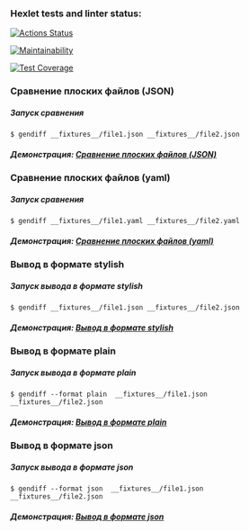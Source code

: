 ### Hexlet tests and linter status:

[![Actions Status](https://github.com/Ingsip/frontend-project-46/actions/workflows/hexlet-check.yml/badge.svg)](https://github.com/Ingsip/frontend-project-46/actions)

[![Maintainability](https://api.codeclimate.com/v1/badges/af94a855595df20d4333/maintainability)](https://codeclimate.com/github/Ingsip/frontend-project-46/maintainability)

[![Test Coverage](https://api.codeclimate.com/v1/badges/af94a855595df20d4333/test_coverage)](https://codeclimate.com/github/Ingsip/frontend-project-46/test_coverage)

### Сравнение плоских файлов (JSON)

##### Запуск сравнения

```
$ gendiff __fixtures__/file1.json __fixtures__/file2.json
```

##### Демонстрация: [Сравнение плоских файлов (JSON)](https://asciinema.org/a/ttMDA735LWS87RvyUCMBGoWJv)

### Сравнение плоских файлов (yaml)

##### Запуск сравнения

```
$ gendiff __fixtures__/file1.yaml __fixtures__/file2.yaml
```

##### Демонстрация: [Сравнение плоских файлов (yaml)](https://asciinema.org/a/n8k2vFdPI9W6g3ZyHxjOk3X8A)

### Вывод в формате stylish

##### Запуск вывода в формате stylish

```
$ gendiff __fixtures__/file1.json __fixtures__/file2.json
```

##### Демонстрация: [Вывод в формате stylish](https://asciinema.org/a/e6BWOOVz4muyvdRwV4BITsTFG)

### Вывод в формате plain

##### Запуск вывода в формате plain

```
$ gendiff --format plain  __fixtures__/file1.json __fixtures__/file2.json
```

##### Демонстрация: [Вывод в формате plain](https://asciinema.org/a/zF2nDMDSpsjV2mJYwgjDa7L9h)

### Вывод в формате json

##### Запуск вывода в формате json

```
$ gendiff --format json  __fixtures__/file1.json __fixtures__/file2.json
```

##### Демонстрация: [Вывод в формате json](https://asciinema.org/a/wIkK7I23SaVt7tXojzCxtHEMn)
